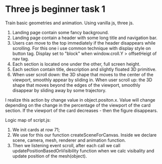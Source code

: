 # Three js beginner task 1

Train basic geometries and animation. Using vanilla js, three js.

1. Landing page contain some fancy background.
2. Landing page contain a header with some long title and navigation bar.
3. Users can move to the top immediately if the header disappears while scrolling. For this one i use common technique with display style on button tag. Display set to "block" when window.croll.Y > offsetHeigt of nav tag.
4. Each section is located one under the other, full screen height.
5. Each section contain title, description and slightly floated 3D primitive.
6. When user scroll down: the 3D shape that moves to the center of the viewport, smoothly appear by sliding in.
When user scroll up: the 3D shape that moves beyond the edges of the viewport, smoothly disappear by sliding away by some trajectory. 

I realize this action by change value in object.positon.x. Value will change depending on the change in the percentage of the viewport of the card section. If the viewport of the card decreases - then the figure disappears.

Logic map of script.js:
1. We init cards at row 71;
2. We use for this our function createSceneForCanvas. Inside we declare scene, camera, mesh, renderer and animation function.
3. Then we listening event scroll, after each call we call updatePositionBasedOnVisibility function when we calc visibality and update position of the mesh(object). 
